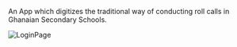 An App which digitizes the traditional way of conducting roll calls in Ghanaian Secondary Schools.


![LoginPage](https://i.imgur.com/MLKFqHK.png)
